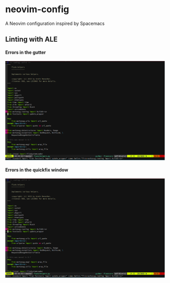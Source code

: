 # neovim-config
A Neovim configuration inspired by Spacemacs

## Linting with ALE

#### Errors in the gutter
![linting](screenshots/linting1.png)

#### Errors in the quickfix window
![linting](screenshots/linting1.png)
